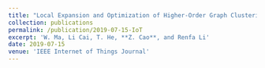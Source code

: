 ```yaml
---
title: "Local Expansion and Optimization of Higher-Order Graph Clustering"
collection: publications
permalink: /publication/2019-07-15-IoT
excerpt: 'W. Ma, Li Cai, T. He, **Z. Cao**, and Renfa Li'
date: 2019-07-15
venue: 'IEEE Internet of Things Journal'
---
```

